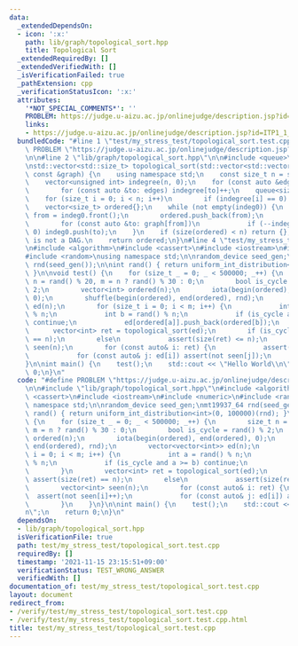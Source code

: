 ```yaml
---
data:
  _extendedDependsOn:
  - icon: ':x:'
    path: lib/graph/topological_sort.hpp
    title: Topological Sort
  _extendedRequiredBy: []
  _extendedVerifiedWith: []
  _isVerificationFailed: true
  _pathExtension: cpp
  _verificationStatusIcon: ':x:'
  attributes:
    '*NOT_SPECIAL_COMMENTS*': ''
    PROBLEM: https://judge.u-aizu.ac.jp/onlinejudge/description.jsp?id=ITP1_1_A
    links:
    - https://judge.u-aizu.ac.jp/onlinejudge/description.jsp?id=ITP1_1_A
  bundledCode: "#line 1 \"test/my_stress_test/topological_sort.test.cpp\"\n#define\
    \ PROBLEM \"https://judge.u-aizu.ac.jp/onlinejudge/description.jsp?id=ITP1_1_A\"\
    \n\n#line 2 \"lib/graph/topological_sort.hpp\"\n\n#include <queue>\n#include <vector>\n\
    \nstd::vector<std::size_t> topological_sort(std::vector<std::vector<std::size_t>>\
    \ const &graph) {\n    using namespace std;\n    const size_t n = size(graph);\n\
    \    vector<unsigned int> indegree(n, 0);\n    for (const auto &edges: graph)\n\
    \        for (const auto &to: edges) indegree[to]++;\n    queue<size_t> indeg0{};\n\
    \    for (size_t i = 0; i < n; i++)\n        if (indegree[i] == 0) indeg0.push(i);\n\
    \    vector<size_t> ordered{};\n    while (not empty(indeg0)) {\n        size_t\
    \ from = indeg0.front();\n        ordered.push_back(from);\n        indeg0.pop();\n\
    \        for (const auto &to: graph[from])\n            if (--indegree[to] ==\
    \ 0) indeg0.push(to);\n    }\n    if (size(ordered) < n) return {};  // graph\
    \ is not a DAG.\n    return ordered;\n}\n#line 4 \"test/my_stress_test/topological_sort.test.cpp\"\
    \n#include <algorithm>\n#include <cassert>\n#include <iostream>\n#include <numeric>\n\
    #include <random>\nusing namespace std;\n\nrandom_device seed_gen;\nmt19937_64\
    \ rnd(seed_gen());\n\nint rand() { return uniform_int_distribution<int>(0, 100000)(rnd);\
    \ }\n\nvoid test() {\n    for (size_t _ = 0; _ < 500000; _++) {\n        size_t\
    \ n = rand() % 20, m = n ? rand() % 30 : 0;\n        bool is_cycle = rand() %\
    \ 2;\n        vector<int> ordered(n);\n        iota(begin(ordered), end(ordered),\
    \ 0);\n        shuffle(begin(ordered), end(ordered), rnd);\n        vector<vector<int>>\
    \ ed(n);\n        for (size_t i = 0; i < m; i++) {\n            int a = rand()\
    \ % n;\n            int b = rand() % n;\n            if (is_cycle and a >= b)\
    \ continue;\n            ed[ordered[a]].push_back(ordered[b]);\n        }\n  \
    \      vector<int> ret = topological_sort(ed);\n        if (is_cycle) assert(size(ret)\
    \ == n);\n        else\n            assert(size(ret) <= n);\n        vector<int>\
    \ seen(n);\n        for (const auto& i: ret) {\n            assert(not seen[i]++);\n\
    \            for (const auto& j: ed[i]) assert(not seen[j]);\n        }\n    }\n\
    }\n\nint main() {\n    test();\n    std::cout << \"Hello World\\n\";\n    return\
    \ 0;\n}\n"
  code: "#define PROBLEM \"https://judge.u-aizu.ac.jp/onlinejudge/description.jsp?id=ITP1_1_A\"\
    \n\n#include \"lib/graph/topological_sort.hpp\"\n#include <algorithm>\n#include\
    \ <cassert>\n#include <iostream>\n#include <numeric>\n#include <random>\nusing\
    \ namespace std;\n\nrandom_device seed_gen;\nmt19937_64 rnd(seed_gen());\n\nint\
    \ rand() { return uniform_int_distribution<int>(0, 100000)(rnd); }\n\nvoid test()\
    \ {\n    for (size_t _ = 0; _ < 500000; _++) {\n        size_t n = rand() % 20,\
    \ m = n ? rand() % 30 : 0;\n        bool is_cycle = rand() % 2;\n        vector<int>\
    \ ordered(n);\n        iota(begin(ordered), end(ordered), 0);\n        shuffle(begin(ordered),\
    \ end(ordered), rnd);\n        vector<vector<int>> ed(n);\n        for (size_t\
    \ i = 0; i < m; i++) {\n            int a = rand() % n;\n            int b = rand()\
    \ % n;\n            if (is_cycle and a >= b) continue;\n            ed[ordered[a]].push_back(ordered[b]);\n\
    \        }\n        vector<int> ret = topological_sort(ed);\n        if (is_cycle)\
    \ assert(size(ret) == n);\n        else\n            assert(size(ret) <= n);\n\
    \        vector<int> seen(n);\n        for (const auto& i: ret) {\n          \
    \  assert(not seen[i]++);\n            for (const auto& j: ed[i]) assert(not seen[j]);\n\
    \        }\n    }\n}\n\nint main() {\n    test();\n    std::cout << \"Hello World\\\
    n\";\n    return 0;\n}\n"
  dependsOn:
  - lib/graph/topological_sort.hpp
  isVerificationFile: true
  path: test/my_stress_test/topological_sort.test.cpp
  requiredBy: []
  timestamp: '2021-11-15 23:15:51+09:00'
  verificationStatus: TEST_WRONG_ANSWER
  verifiedWith: []
documentation_of: test/my_stress_test/topological_sort.test.cpp
layout: document
redirect_from:
- /verify/test/my_stress_test/topological_sort.test.cpp
- /verify/test/my_stress_test/topological_sort.test.cpp.html
title: test/my_stress_test/topological_sort.test.cpp
---
```


